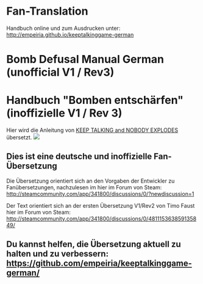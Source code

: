 # Fan-Translation
Handbuch online und zum Ausdrucken unter:
http://empeiria.github.io/keeptalkinggame-german
# Bomb Defusal Manual German (unofficial V1 / Rev3)
# Handbuch "Bomben entschärfen" (inoffizielle V1 / Rev 3)

Hier wird die Anleitung von
[KEEP TALKING and NOBODY EXPLODES](http://www.bombmanual.com/) übersetzt.
![](http://www.bombmanual.com/img/header.png)



## Dies ist eine deutsche und inoffizielle Fan-Übersetzung

Die Übersetzung orientiert sich an den Vorgaben der Entwickler zu Fanübersetzungen, nachzulesen im hier im Forum von Steam:
http://steamcommunity.com/app/341800/discussions/0/?newdiscussion=1

Der Text orientiert sich an der ersten Übersetzung V1/Rev2 von Timo Faust hier im Forum von Steam:
http://steamcommunity.com/app/341800/discussions/0/481115363859135849/

## Du kannst helfen, die Übersetzung aktuell zu halten und zu verbessern: https://github.com/empeiria/keeptalkinggame-german/
